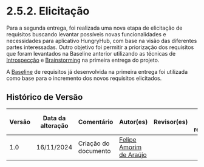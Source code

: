 # 2.5.2. Elicitação

Para a segunda entrega, foi realizada uma nova etapa de elicitação de requisitos buscando levantar possíveis novas funcionalidades e necessidades para aplicativo HungryHub, com base na visão das diferentes partes interessadas. Outro objetivo foi permitir a priorização dos requisitos que foram levantados na Baseline anterior utilizando as técnicas de [Introspecção](https://unbarqdsw2024-2.github.io/2024.2_G7_Entrega_Entrega_01/#/Base/DesignSprint/Requisitos/Introspeccao) e [Brainstorming](https://unbarqdsw2024-2.github.io/2024.2_G7_Entrega_Entrega_01/#/Base/DesignSprint/Requisitos/Brainstorming) na primeira entrega do projeto.

A [Baseline](https://unbarqdsw2024-2.github.io/2024.2_G7_Entrega_Entrega_01/#/Base/DesignSprint/Requisitos/Baseline) de requisitos já desenvolvida na primeira entrega foi utilizada como base para o incremento dos novos requisitos elicitados.

## Histórico de Versão

| Versão | Data da alteração | Comentário | Autor(es) | Revisor(es) | Data de revisão |
|--------|-----------|-----------|-----------|-------------|-------------|
| 1.0 | 16/11/2024 | Criação do documento | [Felipe Amorim de Araújo](https://github.com/lipeaaraujo) |  |  |